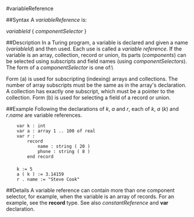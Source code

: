 
#variableReference

##Syntax
A _variableReference_ is:

_variableId_ { _componentSelector_ }




##Description
In a Turing program, a variable is declared and given a name (_variableId_) and then used. Each use is called a _variable reference_.
If the variable is an array, collection, record or union, its parts (_components_) can be selected using subscripts and field names (using _componentSelectors_). The form of a _componentSelector_ is one of:\




Form (a) is used for subscripting (indexing) arrays and collections. The number of array subscripts must be the same as in the array's declaration. A collection has exactly one subscript, which must be a pointer to the collection. Form (b) is used for selecting a field of a record or union.



##Example
Following the declarations of _k_, _a_ and _r_, each of _k_, _a_ (_k_) and _r_._name_ are variable references.


        var k : int
        var a : array 1 .. 100 of real
        var r :
            record
                name : string ( 20 )
                phone : string ( 8 )
            end record
        
        k := 5
        a ( k ) := 3.14159
        r . name := "Steve Cook"
##Details
A variable reference can contain more than one component selector, for example, when the variable is an array of records. For an example, see the **record** type. See also _constantReference_ and **var** declaration.


